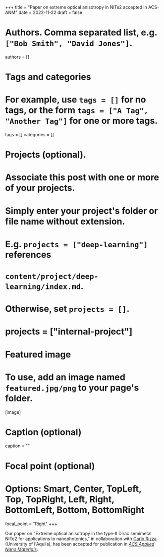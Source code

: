 +++
title = "Paper on extreme optical anisotropy in NiTe2 accepted in ACS-ANM"
date = 2022-11-22
draft = false

# Authors. Comma separated list, e.g. `["Bob Smith", "David Jones"]`.
authors = []

# Tags and categories
# For example, use `tags = []` for no tags, or the form `tags = ["A Tag", "Another Tag"]` for one or more tags.
tags = []
categories = []

# Projects (optional).
#   Associate this post with one or more of your projects.
#   Simply enter your project's folder or file name without extension.
#   E.g. `projects = ["deep-learning"]` references
#   `content/project/deep-learning/index.md`.
#   Otherwise, set `projects = []`.
# projects = ["internal-project"]

# Featured image
# To use, add an image named `featured.jpg/png` to your page's folder.
[image]
  # Caption (optional)
  caption = ""

  # Focal point (optional)
  # Options: Smart, Center, TopLeft, Top, TopRight, Left, Right, BottomLeft, Bottom, BottomRight
  focal_point = "Right"
+++

Our paper on "Extreme optical anisotropy in the type-II Dirac semimetal NiTe2 for applications to nanophotonics,"
in collaboration with [Carlo Rizza](https://scholar.google.it/citations?user=kmPd1kYAAAAJ&hl=it) (University of l'Aquila),
has been accepted for publication in [*ACS Applied Nano Materials*](https://pubs.acs.org/journal/aanmf6).
